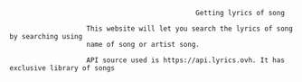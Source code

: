                                                   Getting lyrics of song
                                                  
                       This website will let you search the lyrics of song by searching using 
                       name of song or artist song.
                       
                       API source used is https://api.lyrics.ovh. It has exclusive library of songs
                                           
                                           
                                                  
                                               
                                 
                                 
                                

